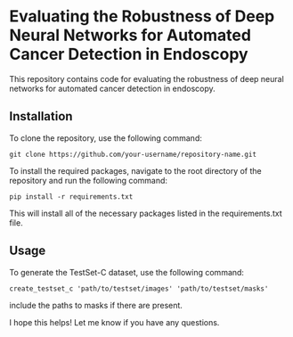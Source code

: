 # Evaluating the Robustness of Deep Neural Networks for Automated Cancer Detection in Endoscopy
This repository contains code for evaluating the robustness of deep neural networks for automated cancer detection in endoscopy.

## Installation
To clone the repository, use the following command:

```
git clone https://github.com/your-username/repository-name.git
```
To install the required packages, navigate to the root directory of the repository and run the following command:

```
pip install -r requirements.txt
```
This will install all of the necessary packages listed in the requirements.txt file.

## Usage
To generate the TestSet-C dataset, use the following command:
```
create_testset_c 'path/to/testset/images' 'path/to/testset/masks'
```
include the paths to masks if there are present.

I hope this helps! Let me know if you have any questions.
